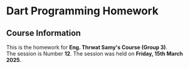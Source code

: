 # Dart Programming Homework

## Course Information
This is the homework for **Eng. Thrwat Samy's Course (Group 3)**.  
The session is Number **12**.
The session was held on **Friday, 15th March 2025**.
